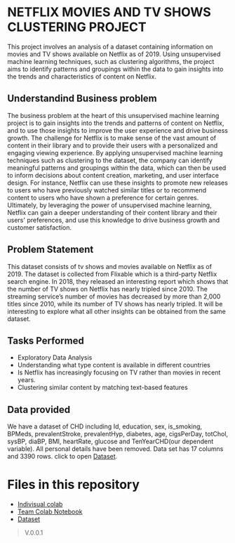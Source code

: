 # NETFLIX MOVIES AND TV SHOWS CLUSTERING PROJECT
This project involves an analysis of a dataset containing information on movies and TV shows available on Netflix as of 2019. Using unsupervised machine learning techniques, such as clustering algorithms, the project aims to identify patterns and groupings within the data to gain insights into the trends and characteristics of content on Netflix. 

## Understandind Business problem
The business problem at the heart of this unsupervised machine learning project is to gain insights into the trends and patterns of content on Netflix, and to use those insights to improve the user experience and drive business growth. The challenge for Netflix is to make sense of the vast amount of content in their library and to provide their users with a personalized and engaging viewing experience. By applying unsupervised machine learning techniques such as clustering to the dataset, the company can identify meaningful patterns and groupings within the data, which can then be used to inform decisions about content creation, marketing, and user interface design. For instance, Netflix can use these insights to promote new releases to users who have previously watched similar titles or to recommend content to users who have shown a preference for certain genres. Ultimately, by leveraging the power of unsupervised machine learning, Netflix can gain a deeper understanding of their content library and their users' preferences, and use this knowledge to drive business growth and customer satisfaction.

## Problem Statement
This dataset consists of tv shows and movies available on Netflix as of 2019. The dataset is collected from Flixable which is a third-party Netflix search engine.
In 2018, they released an interesting report which shows that the number of TV shows on Netflix has nearly tripled since 2010. The streaming service’s number of movies has decreased by more than 2,000 titles since 2010, while its number of TV shows has nearly tripled. It will be interesting to explore what all other insights can be obtained from the same dataset.

## Tasks Performed
* Exploratory Data Analysis
* Understanding what type content is available in different countries
* Is Netflix has increasingly focusing on TV rather than movies in recent years.
* Clustering similar content by matching text-based features

## Data provided
We have a dataset of CHD including Id, education, sex, is_smoking, BPMeds, prevalentStroke, prevalentHyp, diabetes, age, cigsPerDay, totChol, sysBP, diaBP, BMI, heartRate, glucose and TenYearCHD(our dependent variable). All personal details have been removed. Data set has 17 columns and 3390 rows.
click to open [Dataset](https://drive.google.com/file/d/1jv8AyntOWWJDWyEv1TtsCYLXAmCYZf9N/view?usp=share_link).

# Files in this repository
- [Indivisual colab](https://github.com/Samarjeet-singh-chhabra/NETFLIX_MOVIES_AND_TV_SHOWS_CLUSTERING/blob/main/COLAB_%7C_CP_4_%7C_NETFLIX_MOVIES_AND_TV_SHOWS_CLUSTERING_%7C_SAMARJEET.ipynb)
- [Team Colab Notebook]()
- [Dataset](https://drive.google.com/file/d/1raIr2HPG_aI-fbu7qk_rRRTPczpl7Fvh/view?usp=sharing)


> V.0.0.1
  
